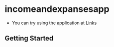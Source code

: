 # incomeandexpansesapp

* You can try using the application at [Links](https://play.google.com/store/apps/details?id=com.Naudom.incomeandexpansesapp)


## Getting Started
